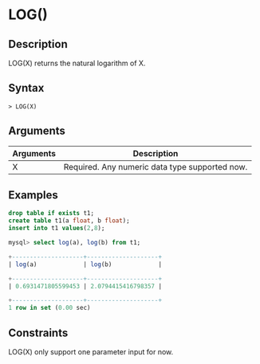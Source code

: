 # **LOG()**

## **Description**

LOG(X) returns the natural logarithm of X.

## **Syntax**

```
> LOG(X)
```

## **Arguments**

|  Arguments   | Description  |
|  ----  | ----  |
| X | Required. Any numeric data type supported now. |

## **Examples**

```sql
drop table if exists t1;
create table t1(a float, b float);
insert into t1 values(2,8);

mysql> select log(a), log(b) from t1;

+--------------------+--------------------+
| log(a)             | log(b)             |

+--------------------+--------------------+
| 0.6931471805599453 | 2.0794415416798357 |

+--------------------+--------------------+
1 row in set (0.00 sec)
```

## **Constraints**

LOG(X) only support one parameter input for now.
